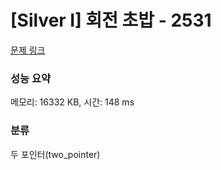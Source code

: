 # [Silver I] 회전 초밥 - 2531 

[문제 링크](https://www.acmicpc.net/problem/2531) 

### 성능 요약

메모리: 16332 KB, 시간: 148 ms

### 분류

두 포인터(two_pointer)

